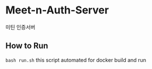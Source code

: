 # Meet-n-Auth-Server
미틴 인증서버

## How to Run

`bash run.sh`
this script automated for docker build and run
